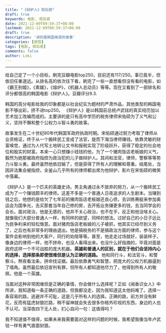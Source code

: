 ```yaml
---
title: "《辩护人》观后感"
draft: true
keywords: 电影, 观后感
date: 2021-12-09T09:59:37+08:00
lastmod: 2021-12-09T09:59:37+08:00
draft: true
description: '讲的是韩国脊梁的故事'
categories: [感悟]
tags: [电影, 观后感]
comments: false
author: Loki
---
```




----

给自己定了一个小目标，刷完豆瓣电影top250，目前还有117/250。事已竟半，但依旧任重道远。从排名高的依次往下看，刷完了一些一直想看但没有看的电影，如《霸王别姬》，《素媛》，《熔炉》，《机器人总动员》等等。现在又看到了一部排名和评分都很高的韩国电影《辩护人》。豆瓣评分9.3.

韩国的高分电影给我的印象都是以社会纪实为题材的严肃作品，其他类型的韩国电影不够出彩，挤不进top250。 《辩护人》是以韩国前总统卢武铉的真实经历加以艺术加工改编而成的。主要讲的是只有高中学历的税务律师宋佑硕为了义气和公义，坚持不懈和整个公权力斗智斗勇的故事。

故事发生在二十世纪80年代韩国军政府执政时期。宋佑硕通过努力考取了律师从业资格证，终于从一个搬砖民工变成了法官，旋而下海当律师赚钱。依靠灵敏的财富嗅觉，通过为人代写土地转让文书和报税实现了阶级跃升，获得了稳定的社会地位和殷实的财富。本来一心只想赚小钱钱的他，为了一个猪肉饭店老板娘的义气，毅然为她那被政府指控为政治犯的儿子做辩护人。其间和法官，律师，警察等等势力斗智斗勇。最终虽然他依旧输了，但是获得了所有人的理解和尊重。结尾处，当因非法集会被指控，全釜山几乎所有的律师都出席为他辩护，影片在宋佑硕的微笑中落幕。

《辩护人》是一个匹夫的英雄史诗。男主角通过永不放弃的努力，从一个搬砖民工成为了一个赚钱颇丰的律师。这差不多是一个普通人日夜追求的人生剧本。当赚到钱之后，他想的是给欠了七年前的猪肉饭店老板娘还良心债，去训练赛艇来参加奥运会为国争光，去买那套当年自己修的房，去开拓业务赚更多的钱，去当同学会的会长。面对政治，他是无感的，他并不关心政治，也不在乎，反正和他没啥关心。就像我们大部分普通人一样，有同样的欲望，同样的想法。过好自己的小日子远比为民争利来的轻松惬意。面对猪肉饭店老板娘的儿子被抓，他其实已经尽到义务了，之后也有非常多的理由退出。他是搞税务的不是搞政治方面的律师，参与这个案件会影响到他的大客户，同行的劝阻等等。甚至，他走走过场就好，装装样子，像身边的律师一样，他不拼命，也没人看得出来。也没什么好指摘的，毕竟对面是政府这样一个不可战胜的庞大机器。**英雄和普通人的区别，就在于他们会坚持内心的选择，选择那条即使很难但是认为正确的道路。** 他和同行斗，和法官斗，和警察斗。熬夜看法条，拼命找证据。最后依靠勇气和智慧，把庞大的公权力机器逼到了墙角。虽然最后依旧宣判有罪，但所有人都知道他尽力了，他得到所有人的敬佩，他是一个英雄。

当面对这种非常困难但是正确的事情，你会做什么选择呢？正如《闻香识女人》中所讲，我知道每一条正确的道路，但我都没走，因为我知道这太他妈难了。选择一条容易的路，逃避并不可耻，这是几乎所有人的选择。正确的路，前方并没有鲜花，反而有猛虎豺狼拦路，稍不留神就会失去很多你格外珍视的东西，身边的人也不认可。当深夜四下无人处，扪心自问一句：这值得吗？

我不知道值不值得，如果未来我需要面对这样的问题的时候，我希望我像当年卢武铉一样有勇气直面豺狼。









